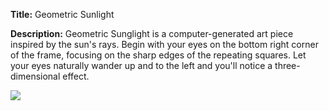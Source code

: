 
**Title:** Geometric Sunlight

**Description:** Geometric Sunglight is a computer-generated art piece inspired by the sun's rays. Begin with your eyes on the bottom right corner of the frame, focusing on the sharp edges of the repeating squares. Let your eyes naturally wander up and to the left and you'll notice a three-dimensional effect. 

![](dan_repitition.png)
